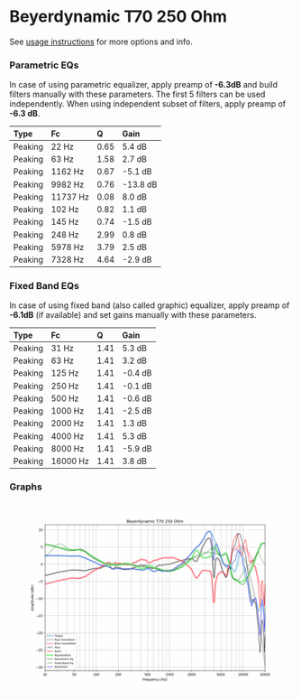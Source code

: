 # Beyerdynamic T70 250 Ohm
See [usage instructions](https://github.com/jaakkopasanen/AutoEq#usage) for more options and info.

### Parametric EQs
In case of using parametric equalizer, apply preamp of **-6.3dB** and build filters manually
with these parameters. The first 5 filters can be used independently.
When using independent subset of filters, apply preamp of **-6.3 dB**.

| Type    | Fc       |    Q | Gain     |
|:--------|:---------|:-----|:---------|
| Peaking | 22 Hz    | 0.65 | 5.4 dB   |
| Peaking | 63 Hz    | 1.58 | 2.7 dB   |
| Peaking | 1162 Hz  | 0.67 | -5.1 dB  |
| Peaking | 9982 Hz  | 0.76 | -13.8 dB |
| Peaking | 11737 Hz | 0.08 | 8.0 dB   |
| Peaking | 102 Hz   | 0.82 | 1.1 dB   |
| Peaking | 145 Hz   | 0.74 | -1.5 dB  |
| Peaking | 248 Hz   | 2.99 | 0.8 dB   |
| Peaking | 5978 Hz  | 3.79 | 2.5 dB   |
| Peaking | 7328 Hz  | 4.64 | -2.9 dB  |

### Fixed Band EQs
In case of using fixed band (also called graphic) equalizer, apply preamp of **-6.1dB**
(if available) and set gains manually with these parameters.

| Type    | Fc       |    Q | Gain    |
|:--------|:---------|:-----|:--------|
| Peaking | 31 Hz    | 1.41 | 5.3 dB  |
| Peaking | 63 Hz    | 1.41 | 3.2 dB  |
| Peaking | 125 Hz   | 1.41 | -0.4 dB |
| Peaking | 250 Hz   | 1.41 | -0.1 dB |
| Peaking | 500 Hz   | 1.41 | -0.6 dB |
| Peaking | 1000 Hz  | 1.41 | -2.5 dB |
| Peaking | 2000 Hz  | 1.41 | 1.3 dB  |
| Peaking | 4000 Hz  | 1.41 | 5.3 dB  |
| Peaking | 8000 Hz  | 1.41 | -5.9 dB |
| Peaking | 16000 Hz | 1.41 | 3.8 dB  |

### Graphs
![](./Beyerdynamic%20T70%20250%20Ohm.png)